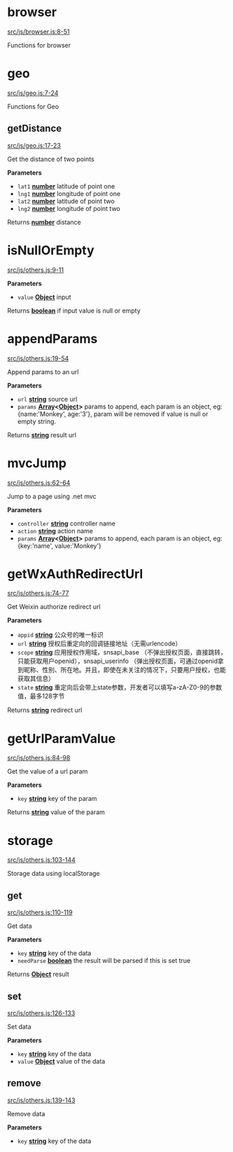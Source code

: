 # browser

[src/js/browser.js:8-51](https://github.com/MonkeyRun/monkey-run.js/blob/288caf8fc388d376ccaca106e15fcc35293e999d/src/js/browser.js#L8-L51 "Source code on GitHub")

Functions for browser

# geo

[src/js/geo.js:7-24](https://github.com/MonkeyRun/monkey-run.js/blob/288caf8fc388d376ccaca106e15fcc35293e999d/src/js/geo.js#L7-L24 "Source code on GitHub")

Functions for Geo

## getDistance

[src/js/geo.js:17-23](https://github.com/MonkeyRun/monkey-run.js/blob/288caf8fc388d376ccaca106e15fcc35293e999d/src/js/geo.js#L17-L23 "Source code on GitHub")

Get the distance of two points

**Parameters**

-   `lat1` **[number](https://developer.mozilla.org/en-US/docs/Web/JavaScript/Reference/Global_Objects/Number)** latitude of point one
-   `lng1` **[number](https://developer.mozilla.org/en-US/docs/Web/JavaScript/Reference/Global_Objects/Number)** longitude of point one
-   `lat2` **[number](https://developer.mozilla.org/en-US/docs/Web/JavaScript/Reference/Global_Objects/Number)** latitude of point two
-   `lng2` **[number](https://developer.mozilla.org/en-US/docs/Web/JavaScript/Reference/Global_Objects/Number)** longitude of point two

Returns **[number](https://developer.mozilla.org/en-US/docs/Web/JavaScript/Reference/Global_Objects/Number)** distance

# isNullOrEmpty

[src/js/others.js:9-11](https://github.com/MonkeyRun/monkey-run.js/blob/288caf8fc388d376ccaca106e15fcc35293e999d/src/js/others.js#L9-L11 "Source code on GitHub")

**Parameters**

-   `value` **[Object](https://developer.mozilla.org/en-US/docs/Web/JavaScript/Reference/Global_Objects/Object)** input

Returns **[boolean](https://developer.mozilla.org/en-US/docs/Web/JavaScript/Reference/Global_Objects/Boolean)** if input value is null or empty

# appendParams

[src/js/others.js:19-54](https://github.com/MonkeyRun/monkey-run.js/blob/288caf8fc388d376ccaca106e15fcc35293e999d/src/js/others.js#L19-L54 "Source code on GitHub")

Append params to an url

**Parameters**

-   `url` **[string](https://developer.mozilla.org/en-US/docs/Web/JavaScript/Reference/Global_Objects/String)** source url
-   `params` **[Array](https://developer.mozilla.org/en-US/docs/Web/JavaScript/Reference/Global_Objects/Array)&lt;[Object](https://developer.mozilla.org/en-US/docs/Web/JavaScript/Reference/Global_Objects/Object)>** params to append, each param is an object, eg: {name:'Monkey', age:'3'}, param will be removed if value is null or empty string.

Returns **[string](https://developer.mozilla.org/en-US/docs/Web/JavaScript/Reference/Global_Objects/String)** result url

# mvcJump

[src/js/others.js:62-64](https://github.com/MonkeyRun/monkey-run.js/blob/288caf8fc388d376ccaca106e15fcc35293e999d/src/js/others.js#L62-L64 "Source code on GitHub")

Jump to a page using .net mvc

**Parameters**

-   `controller` **[string](https://developer.mozilla.org/en-US/docs/Web/JavaScript/Reference/Global_Objects/String)** controller name
-   `action` **[string](https://developer.mozilla.org/en-US/docs/Web/JavaScript/Reference/Global_Objects/String)** action name
-   `params` **[Array](https://developer.mozilla.org/en-US/docs/Web/JavaScript/Reference/Global_Objects/Array)&lt;[Object](https://developer.mozilla.org/en-US/docs/Web/JavaScript/Reference/Global_Objects/Object)>** params to append, each param is an object, eg: {key:'name', value:'Monkey'}

# getWxAuthRedirectUrl

[src/js/others.js:74-77](https://github.com/MonkeyRun/monkey-run.js/blob/288caf8fc388d376ccaca106e15fcc35293e999d/src/js/others.js#L74-L77 "Source code on GitHub")

Get Weixin authorize redirect url

**Parameters**

-   `appid` **[string](https://developer.mozilla.org/en-US/docs/Web/JavaScript/Reference/Global_Objects/String)** 公众号的唯一标识
-   `url` **[string](https://developer.mozilla.org/en-US/docs/Web/JavaScript/Reference/Global_Objects/String)** 授权后重定向的回调链接地址（无需urlencode）
-   `scope` **[string](https://developer.mozilla.org/en-US/docs/Web/JavaScript/Reference/Global_Objects/String)** 应用授权作用域，snsapi_base （不弹出授权页面，直接跳转，只能获取用户openid），snsapi_userinfo （弹出授权页面，可通过openid拿到昵称、性别、所在地。并且，即使在未关注的情况下，只要用户授权，也能获取其信息）
-   `state` **[string](https://developer.mozilla.org/en-US/docs/Web/JavaScript/Reference/Global_Objects/String)** 重定向后会带上state参数，开发者可以填写a-zA-Z0-9的参数值，最多128字节

Returns **[string](https://developer.mozilla.org/en-US/docs/Web/JavaScript/Reference/Global_Objects/String)** redirect url

# getUrlParamValue

[src/js/others.js:84-98](https://github.com/MonkeyRun/monkey-run.js/blob/288caf8fc388d376ccaca106e15fcc35293e999d/src/js/others.js#L84-L98 "Source code on GitHub")

Get the value of a url param

**Parameters**

-   `key` **[string](https://developer.mozilla.org/en-US/docs/Web/JavaScript/Reference/Global_Objects/String)** key of the param

Returns **[string](https://developer.mozilla.org/en-US/docs/Web/JavaScript/Reference/Global_Objects/String)** value of the param

# storage

[src/js/others.js:103-144](https://github.com/MonkeyRun/monkey-run.js/blob/288caf8fc388d376ccaca106e15fcc35293e999d/src/js/others.js#L103-L144 "Source code on GitHub")

Storage data using localStorage

## get

[src/js/others.js:110-119](https://github.com/MonkeyRun/monkey-run.js/blob/288caf8fc388d376ccaca106e15fcc35293e999d/src/js/others.js#L110-L119 "Source code on GitHub")

Get data

**Parameters**

-   `key` **[string](https://developer.mozilla.org/en-US/docs/Web/JavaScript/Reference/Global_Objects/String)** key of the data
-   `needParse` **[boolean](https://developer.mozilla.org/en-US/docs/Web/JavaScript/Reference/Global_Objects/Boolean)** the result will be parsed if this is set true

Returns **[Object](https://developer.mozilla.org/en-US/docs/Web/JavaScript/Reference/Global_Objects/Object)** result

## set

[src/js/others.js:126-133](https://github.com/MonkeyRun/monkey-run.js/blob/288caf8fc388d376ccaca106e15fcc35293e999d/src/js/others.js#L126-L133 "Source code on GitHub")

Set data

**Parameters**

-   `key` **[string](https://developer.mozilla.org/en-US/docs/Web/JavaScript/Reference/Global_Objects/String)** key of the data
-   `value` **[Object](https://developer.mozilla.org/en-US/docs/Web/JavaScript/Reference/Global_Objects/Object)** value of the data

## remove

[src/js/others.js:139-143](https://github.com/MonkeyRun/monkey-run.js/blob/288caf8fc388d376ccaca106e15fcc35293e999d/src/js/others.js#L139-L143 "Source code on GitHub")

Remove data

**Parameters**

-   `key` **[string](https://developer.mozilla.org/en-US/docs/Web/JavaScript/Reference/Global_Objects/String)** key of the data
